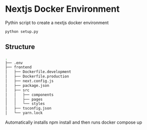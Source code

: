 # Nextjs Docker Environment

Pythin script to create a nextjs docker environment

```bash
python setup.py
```

## Structure

```bash
.
├── .env
├── frontend
│   ├── Dockerfile.development
│   ├── Dockerfile.production
│   ├── next.config.js
│   ├── package.json
│   ├── src
│   │   ├── components
│   │   ├── pages
│   │   └── styles
│   ├── tsconfig.json
│   └── yarn.lock

```

Automatically installs npm install and then runs docker compose up

